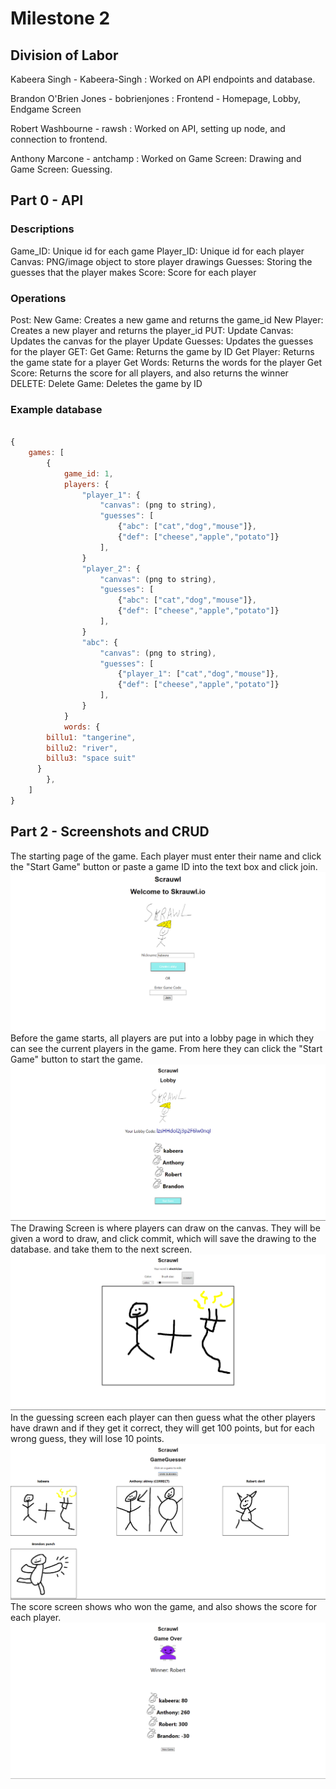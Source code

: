 # Milestone 2

## Division of Labor

Kabeera Singh - Kabeera-Singh : Worked on API endpoints and database.

Brandon O'Brien Jones - bobrienjones : Frontend - Homepage, Lobby, Endgame Screen

Robert Washbourne - rawsh : Worked on API, setting up node, and connection to frontend.

Anthony Marcone - antchamp : Worked on Game Screen: Drawing and Game Screen: Guessing.

## Part 0 - API

### Descriptions

Game_ID: Unique id for each game
Player_ID: Unique id for each player
Canvas: PNG/image object to store player drawings
Guesses: Storing the guesses that the player makes
Score: Score for each player

### Operations

Post:
    New Game:
        Creates a new game and returns the game_id
    New Player:
        Creates a new player and returns the player_id
PUT:
    Update Canvas:
        Updates the canvas for the player
    Update Guesses:
        Updates the guesses for the player
GET:
    Get Game:
        Returns the game by ID
    Get Player:
        Returns the game state for a player
    Get Words:
        Returns the words for the player
    Get Score:
        Returns the score for all players, and also returns the winner
DELETE:
    Delete Game:
        Deletes the game by ID

### Example database

```javascript

{
    games: [
        {
            game_id: 1,
            players: {
                "player_1": {
                    "canvas": (png to string),
                    "guesses": [
                        {"abc": ["cat","dog","mouse"]},
                        {"def": ["cheese","apple","potato"]}
                    ], 
                }
                "player_2": {
                    "canvas": (png to string),
                    "guesses": [
                        {"abc": ["cat","dog","mouse"]},
                        {"def": ["cheese","apple","potato"]}
                    ], 
                }
                "abc": {
                    "canvas": (png to string),
                    "guesses": [
                        {"player_1": ["cat","dog","mouse"]},
                        {"def": ["cheese","apple","potato"]}
                    ], 
                }
            }
            words: {
        billu1: "tangerine",
        billu2: "river",
        billu3: "space suit"
      }
        },
    ]
}
```

## Part 2 - Screenshots and CRUD

The starting page of the game. Each player must enter their name and click the "Start Game" button or paste a game ID into the text box and click join.
![Homepage](Homepage.png)
Before the game starts, all players are put into a lobby page in which they can see the current players in the game. From here they can click the "Start Game" button to start the game.
![Lobby Page](Lobby_Page.png)
The Drawing Screen is where players can draw on the canvas. They will be given a word to draw, and click commit, which will save the drawing to the database. and take them to the next screen.
![Drawing Screen](Drawing_Screen.png)
In the guessing screen each player can then guess what the other players have drawn and if they get it correct, they will get 100 points, but for each wrong guess, they will lose 10 points.
![Guessing SCreen](Guessing_Screen.png)
The score screen shows who won the game, and also shows the score for each player.
![Score Screen](Score_Screen.png)
